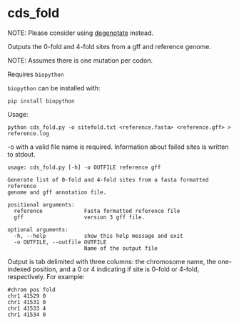 # cds_fold

NOTE: Please consider using [degenotate](https://github.com/harvardinformatics/degenotate) instead. 

Outputs the 0-fold and 4-fold sites from a gff and reference genome.

NOTE: Assumes there is one mutation per codon.

Requires `biopython`

`biopython` can be installed with:

`pip install biopython`

Usage:

`python cds_fold.py -o sitefold.txt <reference.fasta> <reference.gff> > reference.log`


-o with a valid file name is required. Information about failed sites is written to stdout.

```
usage: cds_fold.py [-h] -o OUTFILE reference gff

Generate list of 0-fold and 4-fold sites from a fasta formatted reference
genome and gff annotation file.

positional arguments:
  reference             Fasta formatted reference file
  gff                   version 3 gff file.

optional arguments:
  -h, --help            show this help message and exit
  -o OUTFILE, --outfile OUTFILE
                        Name of the output file
```


Output is tab delimited with three columns: the chromosome name, the one-indexed position, and a 0 or 4 indicating if site is 0-fold or 4-fold, respectively. For example:

```
#chrom pos fold
chr1 41529 0
chr1 41531 0
chr1 41533 4
chr1 41534 0
```
